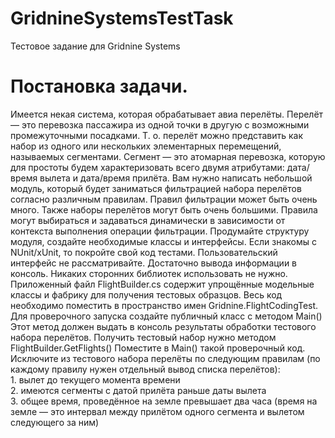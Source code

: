 # GridnineSystemsTestTask
Тестовое задание для Gridnine Systems

# Постановка задачи.  
Имеется некая система, которая обрабатывает авиа перелёты. Перелёт — это перевозка пассажира из одной точки в другую с возможными промежуточными посадками. Т. о. перелёт можно представить как набор из одного или нескольких элементарных перемещений, называемых сегментами. Сегмент — это атомарная перевозка, которую для простоты будем характеризовать всего двумя атрибутами: дата/время вылета и дата/время прилёта.
Вам нужно написать небольшой модуль, который будет заниматься фильтрацией набора перелётов согласно различным правилам. Правил фильтрации может быть очень много. Также наборы перелётов могут быть очень большими. Правила могут выбираться и задаваться динамически в зависимости от контекста выполнения операции фильтрации.
Продумайте структуру модуля, создайте необходимые классы и интерфейсы. Если знакомы с NUnit/xUnit, то покройте свой код тестами. Пользовательский интерфейс не рассматривайте. Достаточно вывода информации в консоль. Никаких сторонних библиотек использовать не нужно.
Приложенный файл FlightBuilder.cs содержит упрощённые модельные классы и фабрику для получения тестовых образцов. Весь код необходимо поместить в пространство имен Gridnine.FlightCodingTest.
Для проверочного запуска создайте публичный класс c методом Main() Этот метод должен выдать в консоль результаты обработки тестового набора перелётов. Получить тестовый набор нужно методом FlightBuilder.GetFlights()
Поместите в Main() такой проверочный код. Исключите из тестового набора перелёты по следующим правилам (по каждому правилу нужен отдельный вывод списка перелётов):  
    1. вылет до текущего момента времени  
    2. имеются сегменты с датой прилёта раньше даты вылета  
    3. общее время, проведённое на земле превышает два часа (время на земле — это интервал между прилётом одного сегмента и вылетом следующего за ним)  

